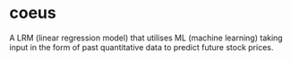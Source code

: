 # coeus
A LRM (linear regression model) that utilises ML (machine learning) taking input in the form of past quantitative data to predict future stock prices.
